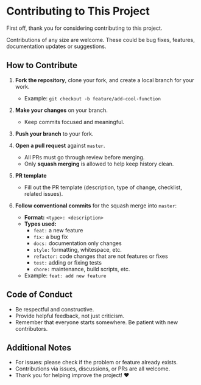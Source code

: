# Contributing to This Project

First off, thank you for considering contributing to this project.

Contributions of any size are welcome. These could be bug fixes, features, documentation updates or suggestions.

## How to Contribute

1. **Fork the repository**, clone your fork, and create a local branch for your work.
   - Example: `git checkout -b feature/add-cool-function`

2. **Make your changes** on your branch.
   - Keep commits focused and meaningful.
<!--   - Include tests where possible. -->

3. **Push your branch** to your fork.

4. **Open a pull request** against `master`.
   - All PRs must go through review before merging.
   - Only **squash merging** is allowed to help keep history clean.
<!--   - Make sure the CI tests pass before requesting review. -->

5. **PR template**
   - Fill out the PR template (description, type of change, checklist, related issues).

6. **Follow conventional commits** for the squash merge into `master`:
   - **Format:** `<type>: <description>`
   - **Types used:**
     - `feat:` a new feature
     - `fix:` a bug fix
     - `docs:` documentation only changes
     - `style:` formatting, whitespace, etc.
     - `refactor:` code changes that are not features or fixes
     - `test:` adding or fixing tests
     - `chore:` maintenance, build scripts, etc.
   - Example: `feat: add new feature`


## Code of Conduct

- Be respectful and constructive.
- Provide helpful feedback, not just criticism.
- Remember that everyone starts somewhere. Be patient with new contributors.

## Additional Notes

- For issues: please check if the problem or feature already exists.
- Contributions via issues, discussions, or PRs are all welcome.
- Thank you for helping improve the project! ❤️
